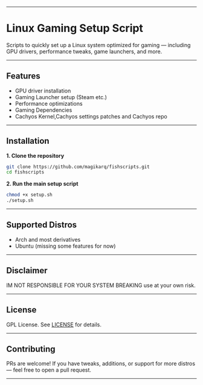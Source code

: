 
---

# Linux Gaming Setup Script

Scripts to quickly set up a Linux system optimized for gaming — including GPU drivers, performance tweaks, game launchers, and more.

---

## Features

* GPU driver installation
* Gaming Launcher setup (Steam etc.)
* Performance optimizations
* Gaming Dependencies
* Cachyos Kernel,Cachyos settings patches and Cachyos repo

---

## Installation

**1. Clone the repository**

```bash
git clone https://github.com/magikarq/fishscripts.git
cd fishscripts
```

**2. Run the main setup script**

```bash
chmod +x setup.sh
./setup.sh
```

---

## Supported Distros

* Arch and most derivatives
* Ubuntu (missing some features for now)

---

## Disclaimer

IM NOT RESPONSIBLE FOR YOUR SYSTEM BREAKING use at your own risk.

---

## License

GPL License. See [LICENSE](./LICENSE) for details.

---

## Contributing

PRs are welcome! If you have tweaks, additions, or support for more distros — feel free to open a pull request.

---

